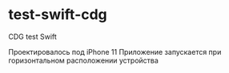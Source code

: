 # test-swift-cdg
CDG test Swift

Проектировалось под iPhone 11
Приложение запускается при горизонтальном расположении устройства
